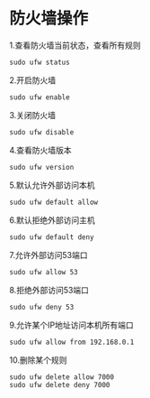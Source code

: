 # 防火墙操作

1.查看防火墙当前状态，查看所有规则

```
sudo ufw status
```

2.开启防火墙

```
sudo ufw enable
```

3.关闭防火墙

```
sudo ufw disable
```

4.查看防火墙版本

```
sudo ufw version
```

5.默认允许外部访问本机

```
sudo ufw default allow
```

6.默认拒绝外部访问主机

```
sudo ufw default deny
```

7.允许外部访问53端口

```
sudo ufw allow 53
```

8.拒绝外部访问53端口

```
sudo ufw deny 53
```

9.允许某个IP地址访问本机所有端口

```
sudo ufw allow from 192.168.0.1
```

10.删除某个规则

```
sudo ufw delete allow 7000
sudo ufw delete deny 7000
```

